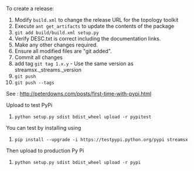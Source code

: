 To create a release:

1. Modify `build.xml` to change the release URL for the topology toolkit
1. Execute `ant get_artifacts` to update the contents of the package
1. `git add build/build.xml setup.py`
1. Verify DESC.txt is correct including the documentation links.
1. Make any other changes required.
1. Ensure all modified files are "git added".
1. Commit all changes
1. add tag `git tag 1.x.y` - Use the same version as streamsx._streams._version
1. `git push`
1. `git push --tags`


See : http://peterdowns.com/posts/first-time-with-pypi.html

Upload to test PyPi

1. `python setup.py sdist bdist_wheel upload -r pypitest`

You can test by installing using

1. `pip install --upgrade -i https://testpypi.python.org/pypi streamsx`

Then upload to production Py Pi

1. `python setup.py sdist bdist_wheel upload -r pypi`
